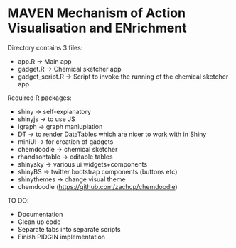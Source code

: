 # MAVEN Mechanism of Action Visualisation and ENrichment
 
 Directory contains 3 files:
 - app.R -> Main app
 - gadget.R -> Chemical sketcher app
 - gadget_script.R -> Script to invoke the running of the chemical sketcher app 

Required R packages:
- shiny -> self-explanatory
- shinyjs -> to use JS
- igraph -> graph maniuplation
- DT -> to render DataTables which are nicer to work with in Shiny
- miniUI -> for creation of gadgets
- chemdoodle -> chemical sketcher
- rhandsontable -> editable tables
- shinysky -> various ui widgets+components
- shinyBS -> twitter bootstrap components (buttons etc)
- shinythemes -> change visual theme
- chemdoodle (https://github.com/zachcp/chemdoodle)
 
 TO DO:
 - Documentation
 - Clean up code
 - Separate tabs into separate scripts
 - Finish PIDGIN implementation
